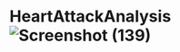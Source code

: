 # HeartAttackAnalysis![Screenshot (139)](https://github.com/user-attachments/assets/5f839896-c4b3-4572-bb25-98e7c399c247)

